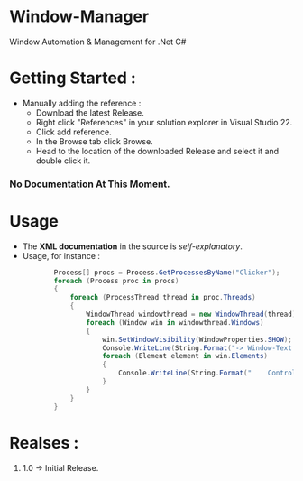 # Window-Manager
Window Automation &amp; Management for .Net C#

# Getting Started :

 * Manually adding the reference :
    * Download the latest Release.
    * Right click "References" in your solution explorer in Visual Studio 22.
    * Click add reference.
    * In the Browse tab click Browse.
    * Head to the location of the downloaded Release and select it and double click it.

### No Documentation At This Moment.

# Usage 
 * The **XML documentation** in the source is *self-explanatory*.
 * Usage, for instance :
 ```cs
            Process[] procs = Process.GetProcessesByName("Clicker");
            foreach (Process proc in procs)
            {
                foreach (ProcessThread thread in proc.Threads)
                {
                    WindowThread windowthread = new WindowThread(thread);
                    foreach (Window win in windowthread.Windows)
                    {
                        win.SetWindowVisibility(WindowProperties.SHOW);
                        Console.WriteLine(String.Format("-> Window-Text : {0}", win.Text));
                        foreach (Element element in win.Elements)
                        {
                            Console.WriteLine(String.Format("    Control-Text : {0}", element.Text));
                        }
                    }
                }
            }
 ```
   
# Realses : 
  1. 1.0 -> Initial Release.
